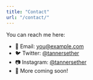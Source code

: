 ```yaml
---
title: "Contact"
url: "/contact/"
---
```


You can reach me here:

- 📧 Email: [you@example.com](mailto:you@example.com)
- 🐦 Twitter: [@tannersether](https://twitter.com/yourhandle)
- 📷 Instagram: [@tannersether](https://instagram.com/yourhandle)
- 💬 More coming soon!

